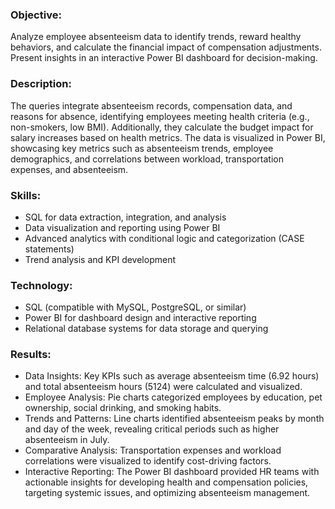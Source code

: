 ### Objective:
Analyze employee absenteeism data to identify trends, reward healthy behaviors, and calculate the financial impact of compensation adjustments. Present insights in an interactive Power BI dashboard for decision-making.

### Description:
The queries integrate absenteeism records, compensation data, and reasons for absence, identifying employees meeting health criteria (e.g., non-smokers, low BMI). Additionally, they calculate the budget impact for salary increases based on health metrics. The data is visualized in Power BI, showcasing key metrics such as absenteeism trends, employee demographics, and correlations between workload, transportation expenses, and absenteeism.

### Skills:
- SQL for data extraction, integration, and analysis
- Data visualization and reporting using Power BI
- Advanced analytics with conditional logic and categorization (CASE statements)
- Trend analysis and KPI development
### Technology:
- SQL (compatible with MySQL, PostgreSQL, or similar)
- Power BI for dashboard design and interactive reporting
- Relational database systems for data storage and querying
### Results:
- Data Insights: Key KPIs such as average absenteeism time (6.92 hours) and total absenteeism hours (5124) were calculated and visualized.
- Employee Analysis: Pie charts categorized employees by education, pet ownership, social drinking, and smoking habits.
- Trends and Patterns: Line charts identified absenteeism peaks by month and day of the week, revealing critical periods such as higher absenteeism in July.
- Comparative Analysis: Transportation expenses and workload correlations were visualized to identify cost-driving factors.
- Interactive Reporting: The Power BI dashboard provided HR teams with actionable insights for developing health and compensation policies, targeting systemic issues, and optimizing absenteeism management.
